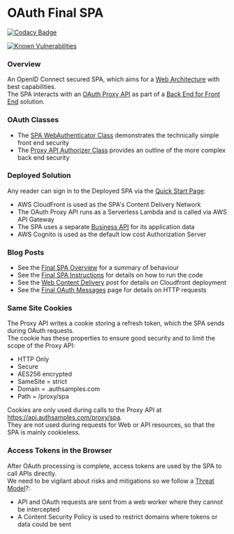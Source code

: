 # OAuth Final SPA

[![Codacy Badge](https://app.codacy.com/project/badge/Grade/f2c5ede8739440599096fc25010ab6f6)](https://www.codacy.com/gh/gary-archer/oauth.websample.final/dashboard?utm_source=github.com&amp;utm_medium=referral&amp;utm_content=gary-archer/oauth.websample.final&amp;utm_campaign=Badge_Grade)
 
[![Known Vulnerabilities](https://snyk.io/test/github/gary-archer/oauth.websample.final/badge.svg?targetFile=spa/package.json)](https://snyk.io/test/github/gary-archer/oauth.websample.final?targetFile=spa/package.json)

### Overview

An OpenID Connect secured SPA, which aims for a [Web Architecture](https://authguidance.com/2017/09/08/goal-1-spas/) with best capabilities.\
The SPA interacts with an [OAuth Proxy API](https://github.com/gary-archer/oauth.webproxyapi) as part of a [Back End for Front End](https://authguidance.com/2019/09/09/spa-back-end-for-front-end) solution.

### OAuth Classes

- The [SPA WebAuthenticator Class](https://github.com/gary-archer/oauth.websample.final/blob/master/spa/src/plumbing/oauth/web/webAuthenticator.ts) demonstrates the technically simple front end security
- The [Proxy API Authorizer Class](https://github.com/gary-archer/oauth.webproxyapi/blob/master/src/core/services/authorizer.ts) provides an outline of the more complex back end security

### Deployed Solution

Any reader can sign in to the Deployed SPA via the [Quick Start Page](https://authguidance.com/home/code-samples-quickstart/):

- AWS CloudFront is used as the SPA's Content Delivery Network
- The OAuth Proxy API runs as a Serverless Lambda and is called via AWS API Gateway
- The SPA uses a separate [Business API](https://github.com/gary-archer/oauth.apisample.serverless) for its application data
- AWS Cognito is used as the default low cost Authorization Server

### Blog Posts

- See the [Final SPA Overview](https://authguidance.com/2019/04/07/local-ui-setup) for a summary of behaviour
- See the [Final SPA Instructions](https://authguidance.com/2019/04/08/how-to-run-the-react-js-spa) for details on how to run the code
- See the [Web Content Delivery](https://authguidance.com/2018/12/02/spa-content-deployment) post for details on Cloudfront deployment
- See the [Final OAuth Messages](https://authguidance.com/2020/05/24/spa-and-api-final-http-messages) page for details on HTTP requests

### Same Site Cookies

The Proxy API writes a cookie storing a refresh token, which the SPA sends during OAuth requests.\
The cookie has these properties to ensure good security and to limit the scope of the Proxy API:

- HTTP Only
- Secure
- AES256 encrypted
- SameSite = strict
- Domain = .authsamples.com
- Path = /proxy/spa

Cookies are only used during calls to the Proxy API at https://api.authsamples.com/proxy/spa. \
They are not used during requests for Web or API resources, so that the SPA is mainly cookieless.

### Access Tokens in the Browser

After OAuth processing is complete, access tokens are used by the SPA to call APIs directly.\
We need to be vigilant about risks and mitigations so we follow a [Threat Model](https://authguidance.com/2019/09/08/ui-token-management)?:

- API and OAuth requests are sent from a web worker where they cannot be intercepted
- A Content Security Policy is used to restrict domains where tokens or data could be sent
